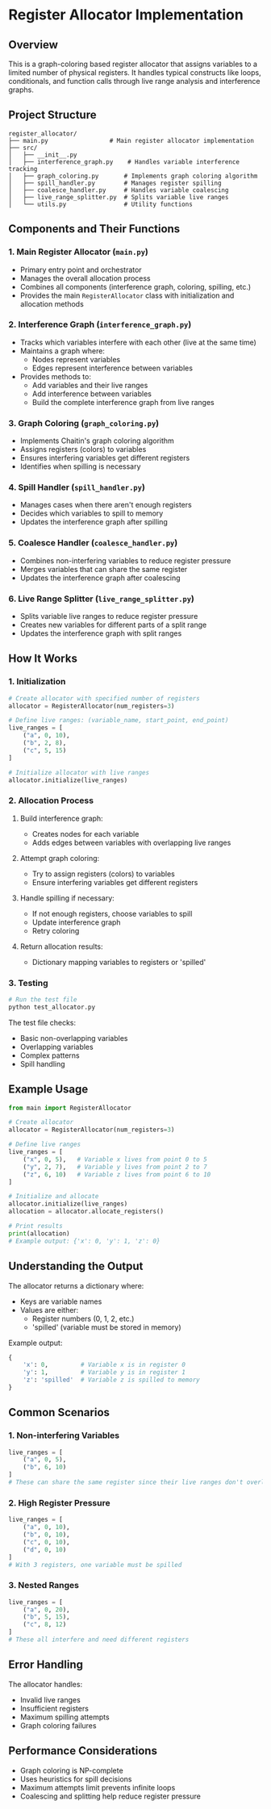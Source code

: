 # Register Allocator Implementation

## Overview
This is a graph-coloring based register allocator that assigns variables to a limited number of physical registers. It handles typical constructs like loops, conditionals, and function calls through live range analysis and interference graphs.

## Project Structure
```
register_allocator/
├── main.py                 # Main register allocator implementation
├── src/
│   ├── __init__.py
│   ├── interference_graph.py    # Handles variable interference tracking
│   ├── graph_coloring.py       # Implements graph coloring algorithm
│   ├── spill_handler.py        # Manages register spilling
│   ├── coalesce_handler.py     # Handles variable coalescing
│   ├── live_range_splitter.py  # Splits variable live ranges
│   └── utils.py                # Utility functions
```

## Components and Their Functions

### 1. Main Register Allocator (`main.py`)
- Primary entry point and orchestrator
- Manages the overall allocation process
- Combines all components (interference graph, coloring, spilling, etc.)
- Provides the main `RegisterAllocator` class with initialization and allocation methods

### 2. Interference Graph (`interference_graph.py`)
- Tracks which variables interfere with each other (live at the same time)
- Maintains a graph where:
  - Nodes represent variables
  - Edges represent interference between variables
- Provides methods to:
  - Add variables and their live ranges
  - Add interference between variables
  - Build the complete interference graph from live ranges

### 3. Graph Coloring (`graph_coloring.py`)
- Implements Chaitin's graph coloring algorithm
- Assigns registers (colors) to variables
- Ensures interfering variables get different registers
- Identifies when spilling is necessary

### 4. Spill Handler (`spill_handler.py`)
- Manages cases when there aren't enough registers
- Decides which variables to spill to memory
- Updates the interference graph after spilling

### 5. Coalesce Handler (`coalesce_handler.py`)
- Combines non-interfering variables to reduce register pressure
- Merges variables that can share the same register
- Updates the interference graph after coalescing

### 6. Live Range Splitter (`live_range_splitter.py`)
- Splits variable live ranges to reduce register pressure
- Creates new variables for different parts of a split range
- Updates the interference graph with split ranges

## How It Works

### 1. Initialization
```python
# Create allocator with specified number of registers
allocator = RegisterAllocator(num_registers=3)

# Define live ranges: (variable_name, start_point, end_point)
live_ranges = [
    ("a", 0, 10),
    ("b", 2, 8),
    ("c", 5, 15)
]

# Initialize allocator with live ranges
allocator.initialize(live_ranges)
```

### 2. Allocation Process
1. Build interference graph:
   - Creates nodes for each variable
   - Adds edges between variables with overlapping live ranges

2. Attempt graph coloring:
   - Try to assign registers (colors) to variables
   - Ensure interfering variables get different registers

3. Handle spilling if necessary:
   - If not enough registers, choose variables to spill
   - Update interference graph
   - Retry coloring

4. Return allocation results:
   - Dictionary mapping variables to registers or 'spilled'

### 3. Testing
```python
# Run the test file
python test_allocator.py
```

The test file checks:
- Basic non-overlapping variables
- Overlapping variables
- Complex patterns
- Spill handling

## Example Usage

```python
from main import RegisterAllocator

# Create allocator
allocator = RegisterAllocator(num_registers=3)

# Define live ranges
live_ranges = [
    ("x", 0, 5),   # Variable x lives from point 0 to 5
    ("y", 2, 7),   # Variable y lives from point 2 to 7
    ("z", 6, 10)   # Variable z lives from point 6 to 10
]

# Initialize and allocate
allocator.initialize(live_ranges)
allocation = allocator.allocate_registers()

# Print results
print(allocation)
# Example output: {'x': 0, 'y': 1, 'z': 0}
```

## Understanding the Output

The allocator returns a dictionary where:
- Keys are variable names
- Values are either:
  - Register numbers (0, 1, 2, etc.)
  - 'spilled' (variable must be stored in memory)

Example output:
```python
{
    'x': 0,         # Variable x is in register 0
    'y': 1,         # Variable y is in register 1
    'z': 'spilled'  # Variable z is spilled to memory
}
```

## Common Scenarios

### 1. Non-interfering Variables
```python
live_ranges = [
    ("a", 0, 5),
    ("b", 6, 10)
]
# These can share the same register since their live ranges don't overlap
```

### 2. High Register Pressure
```python
live_ranges = [
    ("a", 0, 10),
    ("b", 0, 10),
    ("c", 0, 10),
    ("d", 0, 10)
]
# With 3 registers, one variable must be spilled
```

### 3. Nested Ranges
```python
live_ranges = [
    ("a", 0, 20),
    ("b", 5, 15),
    ("c", 8, 12)
]
# These all interfere and need different registers
```

## Error Handling
The allocator handles:
- Invalid live ranges
- Insufficient registers
- Maximum spilling attempts
- Graph coloring failures

## Performance Considerations
- Graph coloring is NP-complete
- Uses heuristics for spill decisions
- Maximum attempts limit prevents infinite loops
- Coalescing and splitting help reduce register pressure
